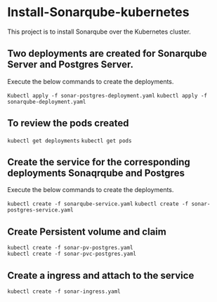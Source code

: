 # Install-Sonarqube-kubernetes
This project is to install Sonarqube over the Kubernetes cluster. 

## Two deployments are created for Sonarqube Server and Postgres Server.

Execute the below commands to create the deployments.

`Kubectl apply -f sonar-postgres-deployment.yaml`
`kubectl apply -f sonarqube-deployment.yaml`

## To review the pods created

`kubectl get deployments`
`kubectl get pods`

## Create the service for the corresponding deployments Sonaqrqube and Postgres

Execute the below commands to create the deployments.

`kubectl create -f sonarqube-service.yaml`
`kubectl create -f sonar-postgres-service.yaml`


## Create Persistent volume and claim

`kubectl create -f sonar-pv-postgres.yaml`     
`kubectl create -f sonar-pvc-postgres.yaml`

## Create a ingress and attach to the service

`kubectl create -f sonar-ingress.yaml`


